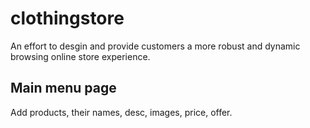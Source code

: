 # clothingstore

An effort to desgin and provide customers a more robust and dynamic browsing online store experience.

## Main menu page

Add products, their names, desc, images, price, offer.
